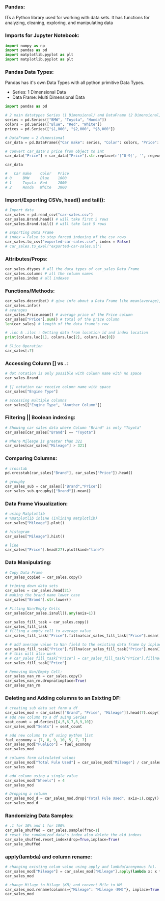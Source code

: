 ### Pandas:
ITs a Python library used for working with data sets. It has functions for analyzing, cleaning, exploring, and manipulating data

### Imports for Jupyter Notebook:
```python
import numpy as np 
import pandas as pd
import matplotlib.pyplot as plt
import matplotlib.pyplot as plt
```

### Pandas Data Types:
Pandas has it's own Data Types with all python primitive Data Types.
- Series: 1 Dimensional Data
- Data Frame: Multi Dimensional Data
```py
import pandas as pd

# 2 main datatypes Series (1 Dimensional) and DataFrame (2 Dimensional)
series = pd.Series(["BMW", "Toyota", "Honda"])
colors = pd.Series(["Blue", "Red", "White"]) 
prices = pd.Series(["$1,000", "$2,000", "$3,000"])

# DataFrame = 2 dimensional
car_data = pd.DataFrame({"Car make": series, "Color": colors, "Price": prices})

# convert car_data's price from object to int
car_data["Price"] = car_data["Price"].str.replace(r'[^0-9]', '', regex=True).astype(int)

car_data

#  	Car make 	Color 	Price
# 0 	BMW 	Blue 	1000
# 1 	Toyota 	Red 	2000
# 2 	Honda 	White 	3000
```

### Import/Exporting CSVs, head() and tail():
```py
# Import data
car_sales = pd.read_csv("car-sales.csv")
car_sales.Brand.head() # will take first 5 rows
car_sales.Brand.tail() # will take last 5 rows

# Exporting Data Frame
# index = False to stop forced indexing of the csv rows
car_sales.to_csv("exported-car-sales.csv", index = False)
# car_sales.to_exel("exported-car-sales.xl")
```

### Attributes/Props:
```py
car_sales.dtypes # all the data types of car_sales Data Frame
car_sales.columns # all the column names
car_sales.index # all indexes
```
### Functions/Methods:
```py
car_sales.describe() # give info about a Data Frame like mean(average), min value, max value, total count etc
car_sales.info()
# avarages
car_sales.Price.mean() # average price of the Price column
car_sales["Price"].sum() # total of the price column
len(car_sales) # length of the data frame's row

# .loc & .iloc : Getting data from location id and index location
print(colors.loc[1], colors.loc[2], colors.loc[0])

# Slice Operation
car_sales[:7]
```
### Accessing Column [] vs . :
```py
# dot notation is only possible with column name with no space
car_sales.Brand

# [] notation can receive column name with space
car_sales["Engine Type"]

# accessing multiple columns
car_sales[["Engine Type", "Another Column"]]
```

### Filtering || Boolean indexing:
```py
# Showing car sales data where Column "Brand" is only "Toyota"
car_sales[car_sales["Brand"] == "Toyota"]

# Where Mileage is greater than 321
car_sales[car_sales["Mileage"] > 321]
```

### Comparing Columns:
```py
# crosstab
pd.crosstab(car_sales["Brand"], car_sales["Price"]).head()

# groupby
car_sales_sub = car_sales[["Brand","Price"]]
car_sales_sub.groupby(["Brand"]).mean()
```
### Data Frame Visualization:
```py
# using Matplotlib
# %matplotlib inline (inlining matplotlib)
car_sales["Mileage"].plot()

# histogram
car_sales["Mileage"].hist()

# line
car_sales["Price"].head(27).plot(kind="line")
```
### Data Manipulating:
```py
# Copy Data Frame
car_sales_copied = car_sales.copy()

# triming down data sets
car_sales = car_sales.head(21)
# making the brand name lower case
car_sales["Brand"].str.lower()

# Filling Nan/Empty Cells
car_sales[car_sales.isnull().any(axis=1)]

car_sales_fill_task = car_sales.copy()
car_sales_fill_task
# filling a empty cell to average value
car_sales_fill_task["Price"].fillna(car_sales_fill_task["Price"].mean())

# # add average value to Nan field to the existing data frame by inplace=True
car_sales_fill_task["Price"].fillna(car_sales_fill_task["Price"].mean(), inplace=True)
# # this will also work
# # car_sales_fill_task["Price"] = car_sales_fill_task["Price"].fillna(car_sales_fill_task ["Price"].mean())
car_sales_fill_task["Price"]

# Removing Nan/Empty Cell:
car_sales_nan_rm = car_sales.copy()
car_sales_nan_rm.dropna(inplace=True)
car_sales_nan_rm
```

### Deleting and Adding columns to an Exixting DF:
```py
# creating sub data set form a df
car_sales_mod = car_sales[["Brand", "Price", "Mileage"]].head(7).copy()
# add new column to a df suing Series
seat_count = pd.Series([4,5,6,7,8,9,10])
car_sales_mod["Seats"] = seat_count

# add new column to df using python list
fuel_economy = [7, 8, 9, 10, 5, 7, 7]
car_sales_mod["FuelEco"] = fuel_economy
car_sales_mod

# columns form calculated values
car_sales_mod["Total Fule Used"] = car_sales_mod["Mileage"] / car_sales_mod["FuelEco"]
car_sales_mod

# add column using a single value
car_sales_mod["Wheels"] = 4
car_sales_mod

# Dropping a column
car_sales_mod_d = car_sales_mod.drop("Total Fule Used", axis=1).copy()
car_sales_mod_d
```
### Randomizing Data Samples:
```py
# .1 for 10% and 1 for 100%
car_sale_shuffed = car_sales.sample(frac=1)
# reset the randomized data's index also delete the old indexs
car_sale_shuffed.reset_index(drop=True,inplace=True)
car_sale_shuffed
```

### apply(lambda) and column rename:
```py
# changing existing colum value using apply and lambda(anonymous fn).
car_sales_mod["Mileage"] = car_sales_mod["Mileage"].apply(lambda x: x * 1.61)
car_sales_mod

# change Milage to Milage (KM) and convert Mile to KM
car_sales_mod.rename(columns={"Mileage": "Mileage (KM)"}, inplace=True)
car_sales_mod
```